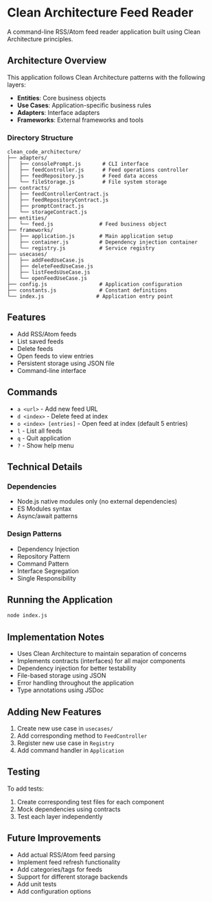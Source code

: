 # Clean Architecture Feed Reader

A command-line RSS/Atom feed reader application built using Clean Architecture principles.

## Architecture Overview

This application follows Clean Architecture patterns with the following layers:

- **Entities**: Core business objects
- **Use Cases**: Application-specific business rules
- **Adapters**: Interface adapters
- **Frameworks**: External frameworks and tools

### Directory Structure

```
clean_code_architecture/
├── adapters/
│   ├── consolePrompt.js       # CLI interface
│   ├── feedController.js      # Feed operations controller
│   ├── feedRepository.js      # Feed data access
│   └── fileStorage.js         # File system storage
├── contracts/
│   ├── feedControllerContract.js
│   ├── feedRepositoryContract.js
│   ├── promptContract.js
│   └── storageContract.js
├── entities/
│   └── feed.js               # Feed business object
├── frameworks/
│   ├── application.js        # Main application setup
│   ├── container.js          # Dependency injection container
│   └── registry.js           # Service registry
├── usecases/
│   ├── addFeedUseCase.js
│   ├── deleteFeedUseCase.js
│   ├── listFeedsUseCase.js
│   └── openFeedUseCase.js
├── config.js                 # Application configuration
├── constants.js              # Constant definitions
└── index.js                 # Application entry point
```

## Features

- Add RSS/Atom feeds
- List saved feeds
- Delete feeds
- Open feeds to view entries
- Persistent storage using JSON file
- Command-line interface

## Commands

- `a <url>` - Add new feed URL
- `d <index>` - Delete feed at index
- `o <index> [entries]` - Open feed at index (default 5 entries)
- `l` - List all feeds
- `q` - Quit application
- `?` - Show help menu

## Technical Details

### Dependencies
- Node.js native modules only (no external dependencies)
- ES Modules syntax
- Async/await patterns

### Design Patterns
- Dependency Injection
- Repository Pattern
- Command Pattern
- Interface Segregation
- Single Responsibility

## Running the Application

```bash
node index.js
```

## Implementation Notes

- Uses Clean Architecture to maintain separation of concerns
- Implements contracts (interfaces) for all major components
- Dependency injection for better testability
- File-based storage using JSON
- Error handling throughout the application
- Type annotations using JSDoc

## Adding New Features

1. Create new use case in `usecases/`
2. Add corresponding method to `FeedController`
3. Register new use case in `Registry`
4. Add command handler in `Application`

## Testing

To add tests:
1. Create corresponding test files for each component
2. Mock dependencies using contracts
3. Test each layer independently

## Future Improvements

- Add actual RSS/Atom feed parsing
- Implement feed refresh functionality
- Add categories/tags for feeds
- Support for different storage backends
- Add unit tests
- Add configuration options
